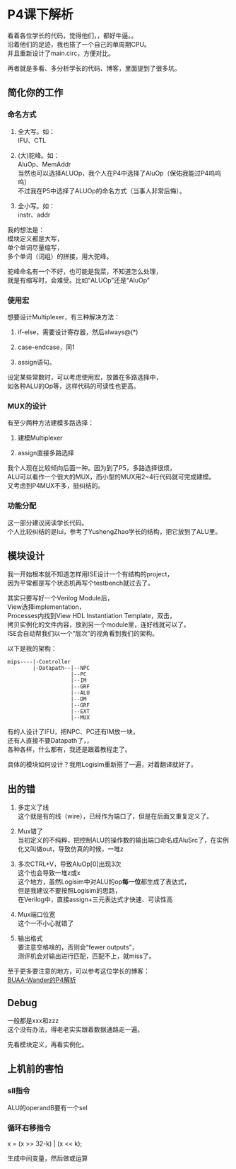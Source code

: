 # P4课下解析

看着各位学长的代码，觉得他们，，都好牛逼。。  
沿着他们的足迹，我也搭了一个自己的单周期CPU。  
并且重新设计了main.circ，方便对比。

再者就是多看、多分析学长的代码、博客，里面提到了很多坑。  

## 简化你的工作

### 命名方式

1. 全大写。如：  
IFU、CTL

2. (大)驼峰。如：  
AluOp、MemAddr  
当然也可以选择ALUOp，我个人在P4中选择了AluOp（保佑我能过P4呜呜呜）  
不过我在P5中选择了ALUOp的命名方式（当事人非常后悔）。

3. 全小写。如：  
instr、addr

我的想法是：  
模块定义都是大写，  
单个单词尽量缩写，  
多个单词（词组）的拼接，用大驼峰。

驼峰命名有一个不好，也可能是我菜，不知道怎么处理，  
就是有缩写时，会难受。比如“ALUOp”还是“AluOp”

### 使用宏

想要设计Multiplexer，有三种解决方法：

1. if-else，需要设计寄存器，然后always@(*)

2. case-endcase，同1

3. assign语句。

设定某些常数时，可以考虑使用宏，放置在多路选择中，  
如各种ALU的Op等，这样代码的可读性也更高。

### MUX的设计

有至少两种方法建模多路选择：

1. 建模Multiplexer

2. assign直接多路选择

我个人现在比较倾向后面一种。因为到了P5，多路选择很烦，  
ALU可以看作一个很大的MUX，而小型的MUX用2~4行代码就可完成建模。  
又考虑到P4MUX不多，挺纠结的。

### 功能分配

这一部分建议阅读学长代码。  
个人比较纠结的是lui，参考了YushengZhao学长的结构，把它放到了ALU里。

## 模块设计

我一开始根本就不知道怎样用ISE设计一个有结构的project，  
因为平常都是写个状态机再写个testbench就过去了。

其实只要写好一个Verilog Module后，  
View选择implementation，  
Processes内找到View HDL Instantiation Template，双击，  
拷贝实例化的文件内容，放到另一个module里，连好线就可以了。  
ISE会自动帮我们以一个“层次”的视角看到我们的架构。

以下是我的架构：

    mips----|-Controller
            |-Datapath--|--NPC
                        |--PC
                        |--IM
                        |--GRF
                        |--ALU
                        |--DM
                        |--GRF
                        |--EXT
                        |--MUX

有的人设计了IFU，把NPC、PC还有IM放一块，  
还有人直接不要Datapath了，，  
各种各样，什么都有，我还是跟着教程走了。

具体的模块如何设计？我用Logisim重新搭了一遍，对着翻译就好了。

## 出的错

1. 多定义了线  
这个就是有的线（wire），已经作为端口了，但是在后面又重复定义了。

2. Mux错了  
当初定义的不纯粹，把控制ALU的操作数的输出端口命名成AluSrc了，在实例化又叫做out，导致仿真的时候，一堆z

3. 多次CTRL+V，导致AluOp[0]出现3次  
这个也会导致一堆z或x  
这个地方，虽然Logisim中对ALU的op**每一位**都生成了表达式，  
但是我建议不要按照Logisim的思路，  
在Verilog中，直接assign+三元表达式才快速、可读性高

4. Mux端口位宽  
这个一不小心就错了

5. 输出格式  
要注意空格啥的，否则会“fewer outputs”，  
测评机会对输出进行匹配，匹配不上，就miss了。

至于更多要注意的地方，可以参考这位学长的博客：  
[BUAA-Wander的P4解析](https://www.cnblogs.com/BUAA-Wander/p/11873946.html)

## Debug

一般都是xxx和zzz  
这个没有办法，得老老实实跟着数据通路走一遍。

先看模块定义，再看实例化。

## 上机前的害怕

### sll指令

ALU的operandB要有一个sel

### 循环右移指令

x = (x >> 32-k) | (x << k);

生成中间变量，然后做或运算
